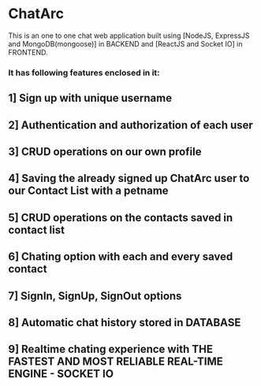 # ChatArc

This is an one to one chat web application built using [NodeJS, ExpressJS and MongoDB(mongoose)] in BACKEND and [ReactJS and Socket IO] in FRONTEND.

### It has following features enclosed in it:
## 1] Sign up with unique username
## 2] Authentication and authorization of each user
## 3] CRUD operations on our own profile 
## 4] Saving the already signed up ChatArc user to our Contact List with a petname
## 5] CRUD operations on the contacts saved in contact list
## 6] Chating option with each and every saved contact
## 7] SignIn, SignUp, SignOut options
## 8] Automatic chat history stored in DATABASE
## 9] Realtime chating experience with THE FASTEST AND MOST RELIABLE REAL-TIME ENGINE - SOCKET IO
